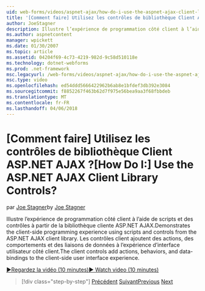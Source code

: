 ```yaml
---
uid: web-forms/videos/aspnet-ajax/how-do-i-use-the-aspnet-ajax-client-library-controls
title: '[Comment faire] Utilisez les contrôles de bibliothèque Client ASP.NET AJAX ? | Microsoft Docs'
author: JoeStagner
description: Illustre l’expérience de programmation côté client à l’aide de scripts et des contrôles à partir de la bibliothèque cliente ASP.NET AJAX. Les contrôles client ajoutent des actions, behavio...
ms.author: aspnetcontent
manager: wpickett
ms.date: 01/30/2007
ms.topic: article
ms.assetid: 04204f69-4c73-4219-982d-9c58d510118e
ms.technology: dotnet-webforms
ms.prod: .net-framework
msc.legacyurl: /web-forms/videos/aspnet-ajax/how-do-i-use-the-aspnet-ajax-client-library-controls
msc.type: video
ms.openlocfilehash: ed54ddd5666422962b6ab8e1bfdef3db392e3084
ms.sourcegitcommit: f8852267f463b62d7f975e56bea9aa3f68fbbdeb
ms.translationtype: MT
ms.contentlocale: fr-FR
ms.lasthandoff: 04/06/2018
---
```

<a name="how-do-i-use-the-aspnet-ajax-client-library-controls"></a><span data-ttu-id="eb300-105">[Comment faire] Utilisez les contrôles de bibliothèque Client ASP.NET AJAX ?</span><span class="sxs-lookup"><span data-stu-id="eb300-105">[How Do I:] Use the ASP.NET AJAX Client Library Controls?</span></span>
====================
<span data-ttu-id="eb300-106">par [Joe Stagner](https://github.com/JoeStagner)</span><span class="sxs-lookup"><span data-stu-id="eb300-106">by [Joe Stagner](https://github.com/JoeStagner)</span></span>

<span data-ttu-id="eb300-107">Illustre l’expérience de programmation côté client à l’aide de scripts et des contrôles à partir de la bibliothèque cliente ASP.NET AJAX.</span><span class="sxs-lookup"><span data-stu-id="eb300-107">Demonstrates the client-side programming experience using scripts and controls from the ASP.NET AJAX client library.</span></span> <span data-ttu-id="eb300-108">Les contrôles client ajoutent des actions, des comportements et des liaisons de données à l’expérience d’interface utilisateur côté client.</span><span class="sxs-lookup"><span data-stu-id="eb300-108">The client controls add actions, behaviors, and data-bindings to the client-side user interface experience.</span></span>

[<span data-ttu-id="eb300-109">&#9654;Regardez la vidéo (10 minutes)</span><span class="sxs-lookup"><span data-stu-id="eb300-109">&#9654; Watch video (10 minutes)</span></span>](https://channel9.msdn.com/Blogs/ASP-NET-Site-Videos/how-do-i-use-the-aspnet-ajax-client-library-controls)

> [!div class="step-by-step"]
> <span data-ttu-id="eb300-110">[Précédent](how-do-i-aspnet-ajax-enable-an-existing-web-service.md)
> [Suivant](how-do-i-use-an-aspnet-ajax-scriptmanagerproxy.md)</span><span class="sxs-lookup"><span data-stu-id="eb300-110">[Previous](how-do-i-aspnet-ajax-enable-an-existing-web-service.md)
[Next](how-do-i-use-an-aspnet-ajax-scriptmanagerproxy.md)</span></span>
